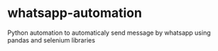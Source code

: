 # whatsapp-automation
Python automation to automaticaly send message by whatsapp using pandas and selenium libraries
